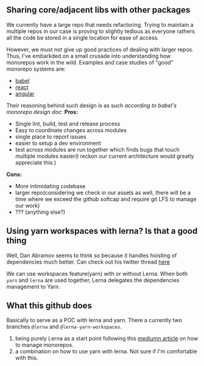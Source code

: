## Sharing core/adjacent libs with other packages ##

We currently have a large repo that needs refactoring. Trying to maintain a multiple repos in our case is proving to slightly tedious as everyone rathers all the code be stored in a single location for ease of access.

However, we must not give up good practices of dealing with larger repos. Thus, I've embarkded on a small crusade into understanding how monorepos work in the wild. Examples and case studies of "good" monorepo systems are:

- [babel](https://github.com/babel/babel/blob/master/doc/design/monorepo.md)
- [react](https://github.com/facebook/react/tree/master/packages)
- [angular](https://github.com/angular/angular/tree/master/modules)

Their reasoning behind such design is as such *according to babel's monorepo design doc*:
**Pros:**
- Single lint, build, test and release process
- Easy to coordinate changes across modules
- single place to report issues
- easier to setup a dev environment
- test across modules are run together which finds bugs that touch multiple modules easier(I reckon our current architecture would greatly appreciate this.)

**Cons:**
- More intimidating codebase
- larger repo(considering we check in our assets as well, there will be a time where we exceed the github softcap and require git LFS to manage our work)
- ??? (anything else?)

## Using yarn workspaces with lerna? Is that a good thing ##

Well, Dan Abramov seems to think so because it handles hoisting of dependencies much better. Can check out his twitter thread [here](https://twitter.com/dan_abramov/status/951931842273398784)

We can use workspaces feature(yarn) with or without Lerna. When both `yarn` and `lerna` are used together, Lerna delegates the dependencies management to Yarn. 

## What this github does ## 

Basically to serve as a POC with lerna and yarn. There a currently two branches `@lerna` and `@lerna-yarn-workspaces`.
1. being purely Lerna as a start point following this [mediumn article](https://codeburst.io/monorepos-by-example-part-1-3a883b49047e) on how to manage monorepos.
2. a combination on how to use yarn with lerna. Not sure if I'm comfortable with this.